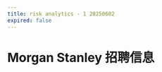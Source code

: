 ```yaml
---
title: risk analytics - 1 20250602
expired: false
---
```


# Morgan Stanley 招聘信息

<JobPostingTable job-posting-json-path="morgan-stanley/data/risk-analytics-20250602-1.json"/>
